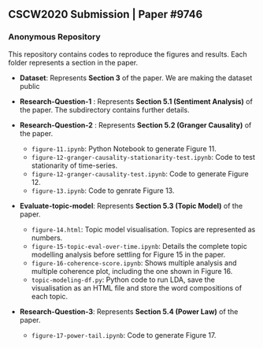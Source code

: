
## CSCW2020 Submission | Paper #9746
### Anonymous Repository
This repository contains codes to reproduce the figures and results. Each folder represents a section in the paper. 

- **Dataset**: Represents **Section 3** of the paper. We are making the dataset public 
- **Research-Question-1** : Represents **Section 5.1 (Sentiment Analysis)** of the paper. The subdirectory contains further details.

- **Research-Question-2** : Represents **Section 5.2 (Granger Causality)** of the paper.
	- `figure-11.ipynb`: Python Notebook to generate Figure 11.
	- `figure-12-granger-causality-stationarity-test.ipynb`: Code to test stationarity of time-series.
	- `figure-12-granger-causality-test.ipynb`: Code to generate Figure 12.
	- `figure-13.ipynb`: Code to genrate Figure 13.
- **Evaluate-topic-model**:  Represents **Section 5.3 (Topic Model)** of the paper.
	- `figure-14.html`: Topic model visualisation. Topics are represented as numbers. 
	- `figure-15-topic-eval-over-time.ipynb`: Details the complete topic modelling analysis before settling for Figure 15 in the paper. 
	- `figure-16-coherence-score.ipynb`: Shows multiple analysis and multiple coherence plot, including the one shown in Figure 16.
	- `topic-modeling-df.py`: Python code to run LDA, save the visualisation as an HTML file and store the word compositions of each topic.

- **Research-Question-3**: Represents **Section 5.4 (Power Law)** of the paper.
	- `figure-17-power-tail.ipynb`: Code to generate Figure 17. 


